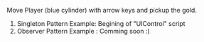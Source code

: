 Move Player (blue cylinder) with arrow keys and pickup the gold.

1) Singleton Pattern Example: Begining of "UIControl" script
2) Observer Pattern Example : Comming soon :)
